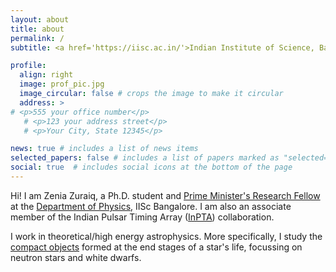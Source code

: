 ```yaml
---
layout: about
title: about
permalink: /
subtitle: <a href='https://iisc.ac.in/'>Indian Institute of Science, Bangalore</a>

profile:
  align: right 
  image: prof_pic.jpg
  image_circular: false # crops the image to make it circular
  address: >
# <p>555 your office number</p>
   # <p>123 your address street</p>
   # <p>Your City, State 12345</p>

news: true # includes a list of news items
selected_papers: false # includes a list of papers marked as "selected={true}"
social: true  # includes social icons at the bottom of the page
---
```


Hi! I am Zenia Zuraiq, a Ph.D. student and [Prime Minister's Research Fellow](https://www.pmrf.in/) at the [Department of Physics](http://www.physics.iisc.ernet.in/), IISc Bangalore. I am also an associate member of the Indian Pulsar Timing Array ([InPTA](https://inpta.iitr.ac.in/)) collaboration.

I work in theoretical/high energy astrophysics. More specifically, I study the [compact objects](https://zeniazuraiq.github.io/projects/) formed at the end stages of a star's life, focussing on neutron stars and white dwarfs.



